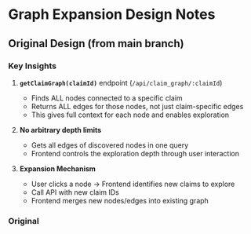 # Graph Expansion Design Notes

## Original Design (from main branch)

### Key Insights

1. **`getClaimGraph(claimId)`** endpoint (`/api/claim_graph/:claimId`)
   - Finds ALL nodes connected to a specific claim
   - Returns ALL edges for those nodes, not just claim-specific edges
   - This gives full context for each node and enables exploration

2. **No arbitrary depth limits**
   - Gets all edges of discovered nodes in one query
   - Frontend controls the exploration depth through user interaction

3. **Expansion Mechanism**
   - User clicks a node → Frontend identifies new claims to explore
   - Call API with new claim IDs
   - Frontend merges new nodes/edges into existing graph

### Original
